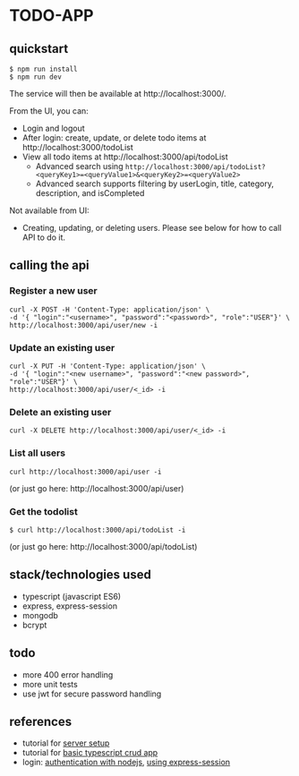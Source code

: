 # TODO-APP

## quickstart

```
$ npm run install
$ npm run dev
```

The service will then be available at http://localhost:3000/.

From the UI, you can:

- Login and logout
- After login: create, update, or delete todo items at http://localhost:3000/todoList
- View all todo items at http://localhost:3000/api/todoList
  - Advanced search using `http://localhost:3000/api/todoList?<queryKey1>=<queryValue1>&<queryKey2>=<queryValue2>`
  - Advanced search supports filtering by userLogin, title, category, description, and isCompleted

Not available from UI:

- Creating, updating, or deleting users. Please see below for how to call API to do it.

## calling the api

### Register a new user

```
curl -X POST -H 'Content-Type: application/json' \
-d '{ "login":"<username>", "password":"<password>", "role":"USER"}' \
http://localhost:3000/api/user/new -i
```

### Update an existing user

```
curl -X PUT -H 'Content-Type: application/json' \
-d '{ "login":"<new username>", "password":"<new password>", "role":"USER"}' \
http://localhost:3000/api/user/<_id> -i
```

### Delete an existing user

```
curl -X DELETE http://localhost:3000/api/user/<_id> -i
```

### List all users

```
curl http://localhost:3000/api/user -i
```

(or just go here: http://localhost:3000/api/user)

### Get the todolist

```
$ curl http://localhost:3000/api/todoList -i
```

(or just go here: http://localhost:3000/api/todoList)

## stack/technologies used

- typescript (javascript ES6)
- express, express-session
- mongodb
- bcrypt

## todo

- more 400 error handling
- more unit tests
- use jwt for secure password handling

## references

- tutorial for [server setup](https://www.digitalocean.com/community/tutorials/setting-up-a-node-project-with-typescript)
- tutorial for [basic typescript crud app](https://auth0.com/blog/node-js-and-typescript-tutorial-build-a-crud-api/)
- login: [authentication with nodejs](https://medium.com/@rahulrulz680/nodejs-typescript-authentication-and-authorization-10728722ba6b), [using express-session](https://www.section.io/engineering-education/session-management-in-nodejs-using-expressjs-and-express-session/)
